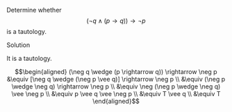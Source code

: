 Determine whether $$(\neg q \wedge (p \rightarrow q)) \rightarrow \neg p$$ is a tautology.

Solution

It is a tautology.

$$\begin{aligned}
(\neg q \wedge (p \rightarrow q)) \rightarrow \neg p 
&\equiv [\neg q \wedge (\neg p \vee q)] \rightarrow \neg p \\
&\equiv (\neg p \wedge \neg q) \rightarrow \neg p \\
&\equiv \neg (\neg p \wedge \neg q) \vee \neg p \\
&\equiv p \vee q \vee \neg p \\
&\equiv T \vee q \\
&\equiv T
\end{aligned}$$
